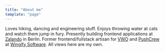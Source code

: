 ```yaml
---
title: "About me"
template: "page"
---
```


Loves hiking, dancing and engineering stuff. Enjoys throwing water at cats and watch them jump in fury. Presently building frontend applications at [Zalando](https://zalando.de) in Berlin. Former frontend/fullstack artisan for [VWO](https://vwo.com/) and [PushCrew](https://pushcrew.com/) at [Wingify Software](https://wingify.com/). All views here are my own.
